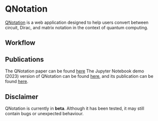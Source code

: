 # QNotation

[QNotation](https://qnotation.vercel.app/) is a web application designed to help users convert between circuit, Dirac, and matrix notation in the context of quantum computing.
## Workflow

## Publications
The QNotation paper can be found [here](https://ieeexplore.ieee.org/document/10821137)
The Jupyter Notebook demo (2023) version of QNotation can be found [here](https://github.com/Samantha-norrie/QNotation), and its publication can be found [here](https://ieeexplore.ieee.org/document/10313602).

## Disclaimer
QNotation is currently in **beta**. Although it has been tested, it may still contain bugs or unexpected behaviour.
